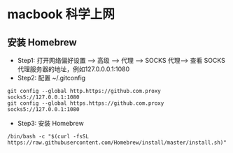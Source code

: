 # macbook 科学上网

## 安装 Homebrew

* Step1: 打开网络偏好设置 --> 高级 --> 代理 --> SOCKS 代理--> 查看 SOCKS 代理服务器的地址，例如127.0.0.0.1:1080
* Step2: 配置 ~/.gitconfig

```shell
git config --global http.https://github.com.proxy socks5://127.0.0.1:1080
git config --global https.https://github.com.proxy socks5://127.0.0.1:1080
```

* Step3: 安装 Homebrew

```shell
/bin/bash -c "$(curl -fsSL https://raw.githubusercontent.com/Homebrew/install/master/install.sh)"
```
